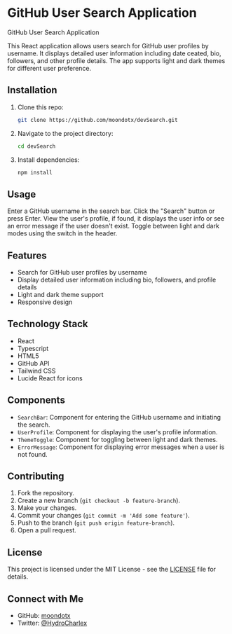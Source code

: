 # GitHub User Search Application

GitHub User Search Application

This React application allows users search for GitHub user profiles by username. It displays detailed user information including date ceated, bio, followers, and other profile details. The app supports light and dark themes for different user preference.

## Installation

1. Clone this repo:
   ```sh
   git clone https://github.com/moondotx/devSearch.git
   ```
2. Navigate to the project directory:
   ```sh
   cd devSearch
   ```
3. Install dependencies:
   ```sh
   npm install
   ```

## Usage

Enter a GitHub username in the search bar.
Click the "Search" button or press Enter.
View the user's profile, if found, it displays the user info or see an error message if the user doesn't exist.
Toggle between light and dark modes using the switch in the header.

## Features

- Search for GitHub user profiles by username
- Display detailed user information including bio, followers, and profile details
- Light and dark theme support
- Responsive design

## Technology Stack

- React
- Typescript
- HTML5
- GitHub API
- Tailwind CSS
- Lucide React for icons

## Components

- `SearchBar`: Component for entering the GitHub username and initiating the search.
- `UserProfile`: Component for displaying the user's profile information.
- `ThemeToggle`: Component for toggling between light and dark themes.
- `ErrorMessage`: Component for displaying error messages when a user is not found.

## Contributing

1. Fork the repository.
2. Create a new branch (`git checkout -b feature-branch`).
3. Make your changes.
4. Commit your changes (`git commit -m 'Add some feature'`).
5. Push to the branch (`git push origin feature-branch`).
6. Open a pull request.

## License

This project is licensed under the MIT License - see the [LICENSE](LICENSE) file for details.

## Connect with Me

- GitHub: [moondotx](https://github.com/moondotx)
- Twitter: [@HydroCharlex](https://x.com/hydrocharlex?s=21)
